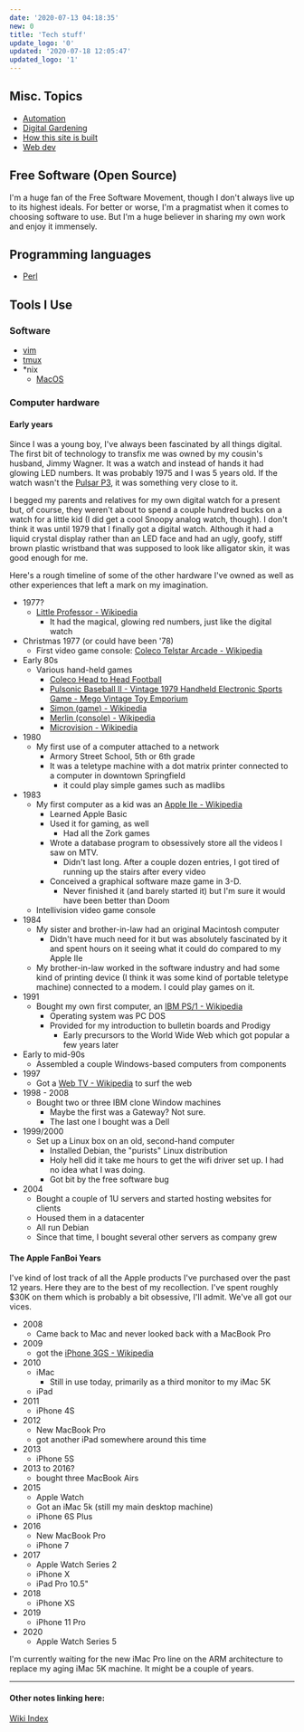 ```yaml
---
date: '2020-07-13 04:18:35'
new: 0
title: 'Tech stuff'
update_logo: '0'
updated: '2020-07-18 12:05:47'
updated_logo: '1'
---
```

## Misc. Topics
* [Automation](/Automation)
* [Digital Gardening](/Digital-Gardening)
* [How this site is built](/How-this-site-is-built)
* [Web dev](/Web-dev)

## Free Software (Open Source)
I'm a huge fan of the Free Software Movement, though I don't always live up to
its highest ideals. For better or worse, I'm a pragmatist when it comes to
choosing software to use. But I'm a huge believer in sharing my own work and
enjoy it immensely.

## Programming languages
* [Perl](/Perl)

## Tools I Use
### Software
* [vim](/vim)
* [tmux](/tmux)
* *nix
  * [MacOS](/MacOS)

### Computer hardware
#### Early years
Since I was a young boy, I've always been fascinated by all things digital. The
first bit of technology to transfix me was owned by my cousin's husband,
Jimmy Wagner. It was a watch and instead of hands it had glowing LED numbers. It
was probably 1975 and I was 5 years old. If the watch wasn't the [Pulsar
P3](https://20centurywatches.com/pulsar-p3/), it was something very close to
it.

I begged my parents and relatives for my own digital watch for a present but, of
course, they weren't about to spend a couple hundred bucks on a watch
for a little kid (I did get a cool Snoopy analog watch, though). I don't think
it was until 1979 that I finally got a digital watch. Although it had a liquid
crystal display rather than an LED face and had an ugly, goofy, stiff brown
plastic wristband that was supposed to look like alligator skin, it was good
enough for me.

Here's a rough timeline of some of the other hardware I've owned as well as
other experiences that left a mark on my imagination.

* 1977?
  * [Little Professor - Wikipedia](https://en.wikipedia.org/wiki/Little_Professor)
    * It had the magical, glowing red numbers, just like the digital watch
* Christmas 1977 (or could have been '78)
  * First video game console: [Coleco Telstar Arcade - Wikipedia](https://en.wikipedia.org/wiki/Coleco_Telstar_Arcade)
* Early 80s
  * Various hand-held games
    * [Coleco Head to Head Football](https://www.handheldmuseum.com/Coleco/H2HFootball.htm)
    * [Pulsonic Baseball II - Vintage 1979 Handheld Electronic Sports Game - Mego  Vintage Toy Emporium](https://www.vintagetoyemporium.com/product-page/pulsonic-baseball-ii-vintage-1979-handheld-electronic-sports-game-mego)
    * [Simon (game) - Wikipedia](https://en.wikipedia.org/wiki/Simon_%28game%29)
    * [Merlin (console) - Wikipedia](https://en.wikipedia.org/wiki/Merlin_%28console%29)
    * [Microvision - Wikipedia](https://en.wikipedia.org/wiki/Microvision)
* 1980
  * My first use of a computer attached to a network
    * Armory Street School, 5th or 6th grade
    * It was a teletype machine with a dot matrix printer connected to a
      computer in downtown Springfield
      * it could play simple games such as madlibs
* 1983
  * My first computer as a kid was an [Apple IIe - Wikipedia](https://en.wikipedia.org/wiki/Apple_IIe)
    * Learned Apple Basic
    * Used it for gaming, as well
      * Had all the Zork games
    * Wrote a database program to obsessively store all the videos I saw on MTV.
      * Didn't last long. After a couple dozen entries, I got tired of running
        up the stairs after every video
    * Conceived a graphical software maze game in 3-D.
      * Never finished it (and barely started it) but I'm sure it would have
        been better than Doom
  * Intellivision video game console
* 1984
  * My sister and brother-in-law had an original Macintosh computer
    * Didn't have much need for it but was absolutely fascinated by it and spent
      hours on it seeing what it could do compared to my Apple IIe
  * My brother-in-law worked in the software industry and had some kind of
    printing device (I think it was some kind of portable teletype machine)
    connected to a modem. I could play games on it.
* 1991
  * Bought my own first computer, an [IBM PS/1 - Wikipedia](https://en.wikipedia.org/wiki/IBM_PS/1)
    * Operating system was PC DOS
    * Provided for my introduction to bulletin boards and Prodigy
      * Early precursors to the World Wide Web which got popular a few years
        later
* Early to mid-90s
  * Assembled a couple Windows-based computers from components
* 1997
  * Got a [Web TV - Wikipedia](https://en.wikipedia.org/wiki/MSN_TV) to surf the web
* 1998 - 2008
  * Bought two or three IBM clone Window machines
    * Maybe the first was a Gateway? Not sure.
    * The last one I bought was a Dell
* 1999/2000
  * Set up a Linux box on an old, second-hand computer
    * Installed Debian, the "purists" Linux distribution
    * Holy hell did it take me hours to get the wifi driver set up. I had no
      idea what I was doing.
    * Got bit by the free software bug
* 2004
  * Bought a couple of 1U servers and started hosting websites for clients
  * Housed them in a datacenter
  * All run Debian
  * Since that time, I bought several other servers as company grew

#### The Apple FanBoi Years
I've kind of lost track of all the Apple products I've purchased over the past
12 years. Here they are to the best of my recollection. I've spent roughly $30K
on them which is probably a bit obsessive, I'll admit. We've all got our vices.

* 2008
  * Came back to Mac and never looked back with a MacBook Pro
* 2009
  * got the [iPhone 3GS - Wikipedia](https://en.wikipedia.org/wiki/IPhone_3GS)
* 2010
  * iMac
    * Still in use today, primarily as a third monitor to my iMac 5K
  * iPad
* 2011
  * iPhone 4S
* 2012
  * New MacBook Pro
  * got another iPad somewhere around this time
* 2013
  * iPhone 5S
* 2013 to 2016?
  * bought three MacBook Airs
* 2015
  * Apple Watch
  * Got an iMac 5k (still my main desktop machine)
  * iPhone 6S Plus
* 2016
  * New MacBook Pro
  * iPhone 7
* 2017
  * Apple Watch Series 2
  * iPhone X
  * iPad Pro 10.5"
* 2018
  * iPhone XS
* 2019
  * iPhone 11 Pro
* 2020
  * Apple Watch Series 5

I'm currently waiting for the new iMac Pro line on the ARM architecture to
replace my aging iMac 5K machine. It might be a couple of years.

---
#### Other notes linking here:

[Wiki Index](/index/)
